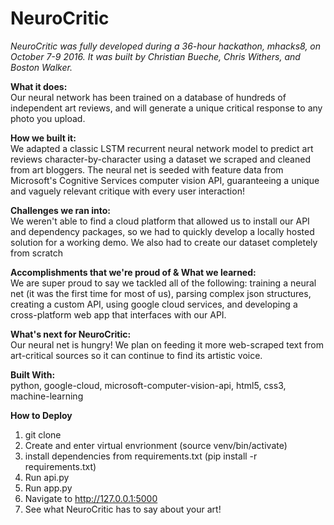 # NeuroCritic

*NeuroCritic was fully developed during a 36-hour hackathon, mhacks8, on October 7-9 2016. It was built by Christian Bueche, Chris Withers, and Boston Walker.*
<br/>

<b>What it does:</b>
<br/>
Our neural network has been trained on a database of hundreds of independent art reviews, and will generate a unique critical response to any photo you upload.

<b>How we built it:</b>
<br/>
We adapted a classic LSTM recurrent neural network model to predict art reviews character-by-character using a dataset we scraped and cleaned from art bloggers. The neural net is seeded with feature data from Microsoft's Cognitive Services computer vision API, guaranteeing a unique and vaguely relevant critique with every user interaction!

<b>Challenges we ran into:</b>
<br/>
We weren't able to find a cloud platform that allowed us to install our API and dependency packages, so we had to quickly develop a locally hosted solution for a working demo. We also had to create our dataset completely from scratch

<b>Accomplishments that we're proud of & What we learned:</b>
<br/>
We are super proud to say we tackled all of the following: training a neural net (it was the first time for most of us), parsing complex json structures, creating a custom API, using google cloud services, and developing a cross-platform web app that interfaces with our API.

<b>What's next for NeuroCritic:</b>
<br/>
Our neural net is hungry! We plan on feeding it more web-scraped text from art-critical sources so it can continue to find its artistic voice.

<b>Built With:</b>
<br/>
python, 
google-cloud,
microsoft-computer-vision-api,
html5,
css3,
machine-learning

<b>How to Deploy</b>
<br/>
1. git clone <br/>
2. Create and enter virtual envrionment (source venv/bin/activate) <br/>
3. install dependencies from requirements.txt (pip install -r requirements.txt)  <br/>
4. Run api.py <br/>
5. Run app.py <br/>
6. Navigate to http://127.0.0.1:5000 <br/>
7. See what NeuroCritic has to say about your art! <br/>
